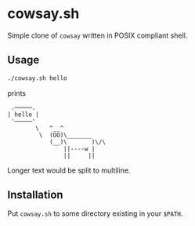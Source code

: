 # cowsay.sh

Simple clone of `cowsay` written in POSIX compliant shell.

## Usage

```sh
./cowsay.sh hello
```

prints

```
 .─────.
| hello |
 '─────'
        \   ^__^
         \  (OO)\_______
            (__)\       )\/\
                ||----w |
                ||     ||
```

Longer text would be split to multiline.

## Installation

Put `cowsay.sh` to some directory existing in your `$PATH`.